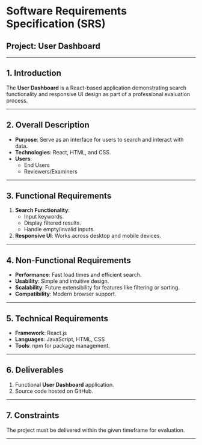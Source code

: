 # **Software Requirements Specification (SRS)**  
## **Project: User Dashboard**  

---

## **1. Introduction**  
The **User Dashboard** is a React-based application demonstrating search functionality and responsive UI design as part of a professional evaluation process.  

---

## **2. Overall Description**  
- **Purpose**: Serve as an interface for users to search and interact with data.  
- **Technologies**: React, HTML, and CSS.  
- **Users**:  
   - End Users  
   - Reviewers/Examiners  

---

## **3. Functional Requirements**  
1. **Search Functionality**:  
   - Input keywords.  
   - Display filtered results.  
   - Handle empty/invalid inputs.  
2. **Responsive UI**: Works across desktop and mobile devices.  

---

## **4. Non-Functional Requirements**  
- **Performance**: Fast load times and efficient search.  
- **Usability**: Simple and intuitive design.  
- **Scalability**: Future extensibility for features like filtering or sorting.  
- **Compatibility**: Modern browser support.  

---

## **5. Technical Requirements**  
- **Framework**: React.js  
- **Languages**: JavaScript, HTML, CSS  
- **Tools**: npm for package management.  

---

## **6. Deliverables**  
1. Functional **User Dashboard** application.  
2. Source code hosted on GitHub.  

---

## **7. Constraints**  
The project must be delivered within the given timeframe for evaluation.  

---

